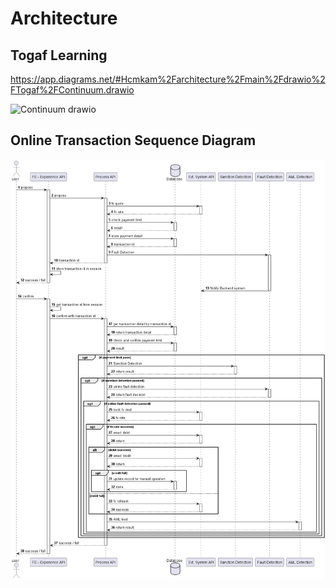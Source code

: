 ﻿# Architecture
 
## Togaf Learning
https://app.diagrams.net/#Hcmkam%2Farchitecture%2Fmain%2Fdrawio%2FTogaf%2FContinuum.drawio

![Continuum drawio](https://github.com/cmkam/architecture/assets/1748126/a3402f98-df88-4070-a270-eb70f6204bf2)

## Online Transaction Sequence Diagram
![Plant UML](https://github.com/cmkam/architecture/blob/main/seqDiagram/Payment.png)
